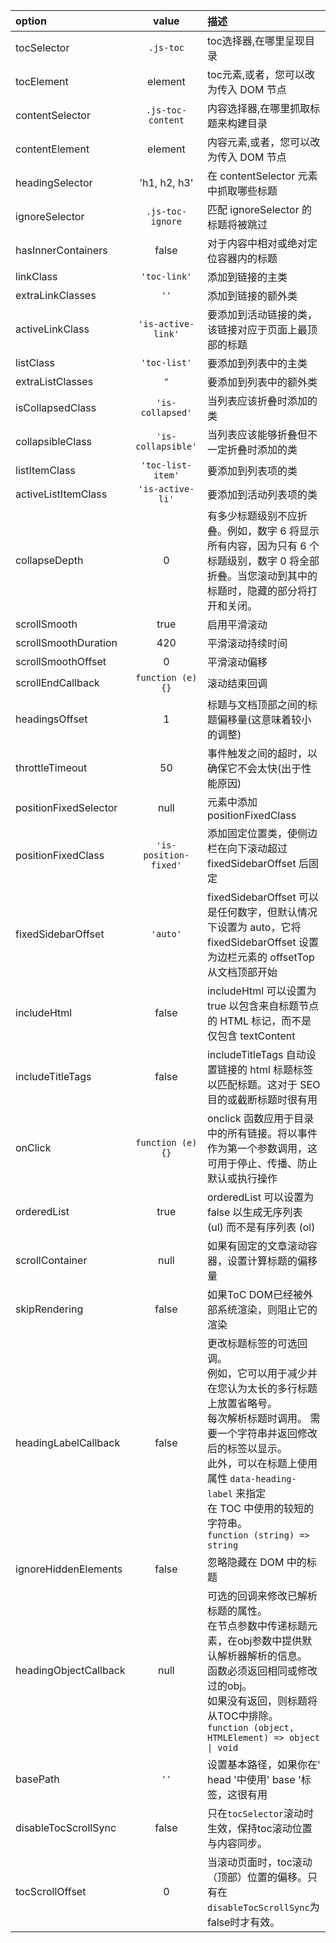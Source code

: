 |   option  |   value   |   描述    |
| :------------ | :------------: | :------------ |
| tocSelector  | `.js-toc`  | toc选择器,在哪里呈现目录  |
| tocElement   | element  | toc元素,或者，您可以改为传入 DOM 节点 |
| contentSelector  | `.js-toc-content` | 内容选择器,在哪里抓取标题来构建目录  |
| contentElement  | element  | 内容元素,或者，您可以改为传入 DOM 节点  |
| headingSelector  | 'h1, h2, h3'  | 在 contentSelector 元素中抓取哪些标题  |
|ignoreSelector   | `.js-toc-ignore`  | 匹配 ignoreSelector 的标题将被跳过  |
| hasInnerContainers  |false   | 对于内容中相对或绝对定位容器内的标题  |
| linkClass  | `'toc-link'`  |  添加到链接的主类 |
| extraLinkClasses  | `''`  | 添加到链接的额外类  |
| activeLinkClass  | `'is-active-link'`  | 要添加到活动链接的类，该链接对应于页面上最顶部的标题 |
| listClass | `'toc-list'`  | 要添加到列表中的主类  |
| extraListClasses | `"`  | 要添加到列表中的额外类  |
| isCollapsedClass  | `'is-collapsed'`  | 当列表应该折叠时添加的类 |
| collapsibleClass  | `'is-collapsible'`  | 当列表应该能够折叠但不一定折叠时添加的类 |
| listItemClass  | `'toc-list-item'`  | 要添加到列表项的类 |
| activeListItemClass  | `'is-active-li'`  | 要添加到活动列表项的类 |
| collapseDepth  | 0  |  有多少标题级别不应折叠。例如，数字 6 将显示所有内容，因为只有 6 个标题级别，数字 0 将全部折叠。当您滚动到其中的标题时，隐藏的部分将打开和关闭。 |
| scrollSmooth  | true  | 启用平滑滚动 |
| scrollSmoothDuration  | 420  | 平滑滚动持续时间  |
|scrollSmoothOffset  | 0  | 平滑滚动偏移  |
|scrollEndCallback   | `function (e) {}` | 滚动结束回调  |
| headingsOffset  | 1  | 标题与文档顶部之间的标题偏移量(这意味着较小的调整) |
| throttleTimeout  | 50  | 事件触发之间的超时，以确保它不会太快(出于性能原因)  |
| positionFixedSelector  | null  | 元素中添加positionFixedClass  |
| positionFixedClass  | `'is-position-fixed'`  | 添加固定位置类，使侧边栏在向下滚动超过 fixedSidebarOffset 后固定 |
| fixedSidebarOffset  | `'auto'`  | fixedSidebarOffset 可以是任何数字，但默认情况下设置为 auto，它将 fixedSidebarOffset 设置为边栏元素的 offsetTop 从文档顶部开始  |
| includeHtml  | false  | includeHtml 可以设置为 true 以包含来自标题节点的 HTML 标记，而不是仅包含 textContent  |
| includeTitleTags  | false  | includeTitleTags 自动设置链接的 html 标题标签以匹配标题。这对于 SEO 目的或截断标题时很有用 |
| onClick  | `function (e) {}`  | onclick 函数应用于目录中的所有链接。将以事件作为第一个参数调用，这可用于停止、传播、防止默认或执行操作 |
| orderedList  | true  | orderedList 可以设置为 false 以生成无序列表 (ul) 而不是有序列表 (ol) |
| scrollContainer  | null  | 如果有固定的文章滚动容器，设置计算标题的偏移量  |
| skipRendering  | false  | 如果ToC DOM已经被外部系统渲染，则阻止它的渲染 |
| headingLabelCallback  | false  | 更改标题标签的可选回调。<br> 例如，它可以用于减少并在您认为太长的多行标题上放置省略号。<br> 每次解析标题时调用。 需要一个字符串并返回修改后的标签以显示。<br> 此外，可以在标题上使用属性 `data-heading-label` 来指定<br>在 TOC 中使用的较短的字符串。<br>`function (string) => string` |
| ignoreHiddenElements  | false  | 忽略隐藏在 DOM 中的标题 |
| headingObjectCallback  | null  | 可选的回调来修改已解析标题的属性。<br>在节点参数中传递标题元素，在obj参数中提供默认解析器解析的信息。<br>函数必须返回相同或修改过的obj。<br>如果没有返回，则标题将从TOC中排除。<br>`function (object, HTMLElement) => object \| void` |
| basePath  | `''`  | 设置基本路径，如果你在' head '中使用' base '标签，这很有用 |
| disableTocScrollSync  | false  | 只在`tocSelector`滚动时生效，保持toc滚动位置与内容同步。  |
| tocScrollOffset  | 0  | 当滚动页面时，toc滚动（顶部）位置的偏移。只有在`disableTocScrollSync`为false时才有效。 |
